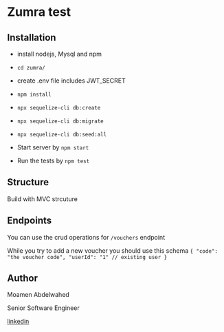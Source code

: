 # Zumra test

## Installation

- install nodejs, Mysql and npm

- `cd zumra/`

- create .env file includes JWT_SECRET

- `npm install`

- `npx sequelize-cli db:create`

- `npx sequelize-cli db:migrate`

- `npx sequelize-cli db:seed:all`


- Start server by `npm start`

- Run the tests by `npm test`

## Structure
Build with MVC strcuture

## Endpoints
You can use the crud operations for `/vouchers` endpoint

While you try to add a new voucher you should use this schema
`
{
  "code": "the voucher code",
  "userId": "1" // existing user
}
`

## Author

Moamen Abdelwahed 

Senior Software Engineer

[linkedin](https://www.linkedin.com/in/moamen-abdelwahed/)
